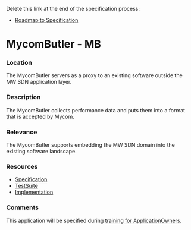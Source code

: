 Delete this link at the end of the specification process:  
- [Roadmap to Specification](../../issues/1)

# MycomButler - MB

### Location
The MycomButler servers as a proxy to an existing software outside the MW SDN application layer.

### Description
The MycomButler collects performance data and puts them into a format that is accepted by Mycom.

### Relevance
The MycomButler supports embedding the MW SDN domain into the existing software landscape.

### Resources
- [Specification](./spec/)
- [TestSuite](./testing/)
- [Implementation](./server/)

### Comments
This application will be specified during [training for ApplicationOwners](https://gist.github.com/openBackhaul/5aabdbc90257b83b9fe7fc4da059d3cd).
